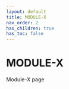 ```yaml
---
layout: default
title: MODULE-X
nav_order: 2
has_children: true
has_toc: false
---
```


# MODULE-X

Module-X page

